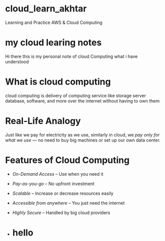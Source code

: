 # cloud_learn_akhtar
Learning and Practice AWS &amp; Cloud Computing

# my cloud learing notes
Hi there 
this is my personal note of cloud Computing what i have understood

# What is cloud computing
cloud computing is delivery of computing service like storage server database, software, and more over the internet without having to own them 

# Real-Life Analogy
Just like we pay for electricity as we use, similarly in cloud, we *pay only for what we use* — no need to buy big machines or set up our own data center.

 # Features of Cloud Computing
- *On-Demand Access* – Use when you need it
- *Pay-as-you-go* – No upfront investment
- *Scalable* – Increase or decrease resources easily
- *Accessible from anywhere* – You just need the internet
- *Highly Secure* – Handled by big cloud providers

- # hello

